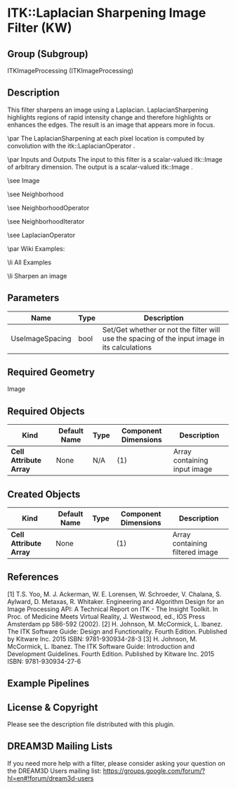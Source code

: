 # ITK::Laplacian Sharpening Image Filter (KW) 


## Group (Subgroup) ##

ITKImageProcessing (ITKImageProcessing)

## Description ##

This filter sharpens an image using a Laplacian. LaplacianSharpening highlights regions of rapid intensity change and therefore highlights or enhances the edges. The result is an image that appears more in focus.

\par The LaplacianSharpening at each pixel location is computed by
convolution with the itk::LaplacianOperator .

\par Inputs and Outputs
The input to this filter is a scalar-valued itk::Image of arbitrary dimension. The output is a scalar-valued itk::Image .

\see Image

\see Neighborhood

\see NeighborhoodOperator

\see NeighborhoodIterator

\see LaplacianOperator

\par Wiki Examples:

\li All Examples

\li Sharpen an image

## Parameters ##

| Name | Type | Description |
|------|------|-------------|
| UseImageSpacing | bool| Set/Get whether or not the filter will use the spacing of the input image in its calculations |


## Required Geometry ##

Image

## Required Objects ##

| Kind | Default Name | Type | Component Dimensions | Description |
|------|--------------|------|----------------------|-------------|
| **Cell Attribute Array** | None | N/A | (1)  | Array containing input image

## Created Objects ##

| Kind | Default Name | Type | Component Dimensions | Description |
|------|--------------|------|----------------------|-------------|
| **Cell Attribute Array** | None |  | (1)  | Array containing filtered image

## References ##

[1] T.S. Yoo, M. J. Ackerman, W. E. Lorensen, W. Schroeder, V. Chalana, S. Aylward, D. Metaxas, R. Whitaker. Engineering and Algorithm Design for an Image Processing API: A Technical Report on ITK - The Insight Toolkit. In Proc. of Medicine Meets Virtual Reality, J. Westwood, ed., IOS Press Amsterdam pp 586-592 (2002). 
[2] H. Johnson, M. McCormick, L. Ibanez. The ITK Software Guide: Design and Functionality. Fourth Edition. Published by Kitware Inc. 2015 ISBN: 9781-930934-28-3
[3] H. Johnson, M. McCormick, L. Ibanez. The ITK Software Guide: Introduction and Development Guidelines. Fourth Edition. Published by Kitware Inc. 2015 ISBN: 9781-930934-27-6

## Example Pipelines ##



## License & Copyright ##

Please see the description file distributed with this plugin.

## DREAM3D Mailing Lists ##

If you need more help with a filter, please consider asking your question on the DREAM3D Users mailing list:
https://groups.google.com/forum/?hl=en#!forum/dream3d-users
